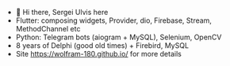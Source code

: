 - 👋 Hi there, Sergei Ulvis here
- Flutter: composing widgets, Provider, dio, Firebase, Stream, MethodChannel etc
- Python: Telegram bots (aiogram + MySQL), Selenium, OpenCV
- 8 years of Delphi (good old times) + Firebird, MySQL
- Site https://wolfram-180.github.io/ for more details
